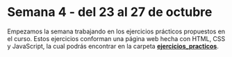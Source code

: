 # Semana 4 - del 23 al 27 de octubre
Empezamos la semana trabajando en los ejercicios prácticos propuestos en el curso. Estos ejercicios conforman una página web hecha con HTML, CSS y JavaScript, la cual podrás encontrar en la carpeta [<b>ejercicios_practicos</b>](ejercicios_practicos/).
<br>
